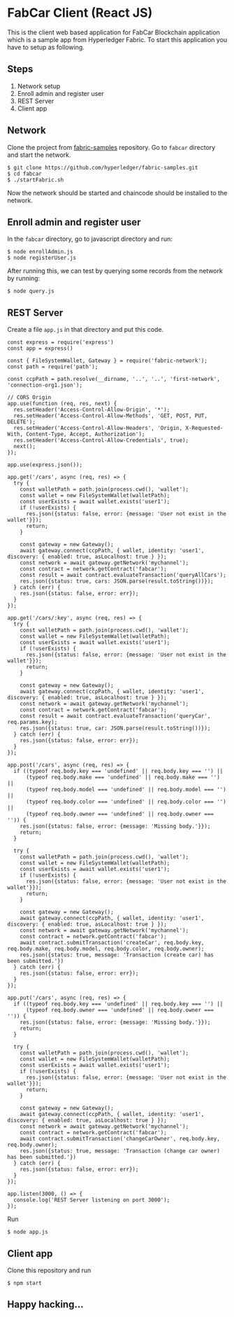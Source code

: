 # FabCar Client (React JS)

This is the client web based application for FabCar Blockchain application which is a sample app from Hyperledger Fabric. To start this application you have to setup as following. 

## Steps

1. Network setup
2. Enroll admin and register user
3. REST Server
4. Client app

## Network

Clone the project from [fabric-samples](https://github.com/hyperledger/fabric-samples) repository. Go to `fabcar` directory and start the network.

```
$ git clone https://github.com/hyperledger/fabric-samples.git
$ cd fabcar
$ ./startFabric.sh
```

Now the network should be started and chaincode should be installed to the network.

## Enroll admin and register user

In the `fabcar` directory, go to javascript directory and run:

```
$ node enrollAdmin.js
$ node registerUser.js
```

After running this, we can test by querying some records from the network by running:

```
$ node query.js
```

## REST Server

Create a file `app.js` in that directory and put this code.

```
const express = require('express')
const app = express()

const { FileSystemWallet, Gateway } = require('fabric-network');
const path = require('path');

const ccpPath = path.resolve(__dirname, '..', '..', 'first-network', 'connection-org1.json');

// CORS Origin
app.use(function (req, res, next) {
  res.setHeader('Access-Control-Allow-Origin', '*');
  res.setHeader('Access-Control-Allow-Methods', 'GET, POST, PUT, DELETE');
  res.setHeader('Access-Control-Allow-Headers', 'Origin, X-Requested-With, Content-Type, Accept, Authorization');
  res.setHeader('Access-Control-Allow-Credentials', true);
  next();
});

app.use(express.json());

app.get('/cars', async (req, res) => {
  try {
    const walletPath = path.join(process.cwd(), 'wallet');
    const wallet = new FileSystemWallet(walletPath);
    const userExists = await wallet.exists('user1');
    if (!userExists) {
      res.json({status: false, error: {message: 'User not exist in the wallet'}});
      return;
    }

    const gateway = new Gateway();
    await gateway.connect(ccpPath, { wallet, identity: 'user1', discovery: { enabled: true, asLocalhost: true } });
    const network = await gateway.getNetwork('mychannel');
    const contract = network.getContract('fabcar');
    const result = await contract.evaluateTransaction('queryAllCars');
    res.json({status: true, cars: JSON.parse(result.toString())});
  } catch (err) {
    res.json({status: false, error: err});
  }
});

app.get('/cars/:key', async (req, res) => {
  try {
    const walletPath = path.join(process.cwd(), 'wallet');
    const wallet = new FileSystemWallet(walletPath);
    const userExists = await wallet.exists('user1');
    if (!userExists) {
      res.json({status: false, error: {message: 'User not exist in the wallet'}});
      return;
    }

    const gateway = new Gateway();
    await gateway.connect(ccpPath, { wallet, identity: 'user1', discovery: { enabled: true, asLocalhost: true } });
    const network = await gateway.getNetwork('mychannel');
    const contract = network.getContract('fabcar');
    const result = await contract.evaluateTransaction('queryCar', req.params.key);
    res.json({status: true, car: JSON.parse(result.toString())});
  } catch (err) {
    res.json({status: false, error: err});
  }
});

app.post('/cars', async (req, res) => {
  if ((typeof req.body.key === 'undefined' || req.body.key === '') ||
      (typeof req.body.make === 'undefined' || req.body.make === '') ||
      (typeof req.body.model === 'undefined' || req.body.model === '') ||
      (typeof req.body.color === 'undefined' || req.body.color === '') ||
      (typeof req.body.owner === 'undefined' || req.body.owner === '')) {
    res.json({status: false, error: {message: 'Missing body.'}});
    return;
  }

  try {
    const walletPath = path.join(process.cwd(), 'wallet');
    const wallet = new FileSystemWallet(walletPath);
    const userExists = await wallet.exists('user1');
    if (!userExists) {
      res.json({status: false, error: {message: 'User not exist in the wallet'}});
      return;
    }

    const gateway = new Gateway();
    await gateway.connect(ccpPath, { wallet, identity: 'user1', discovery: { enabled: true, asLocalhost: true } });
    const network = await gateway.getNetwork('mychannel');
    const contract = network.getContract('fabcar');
    await contract.submitTransaction('createCar', req.body.key, req.body.make, req.body.model, req.body.color, req.body.owner);
    res.json({status: true, message: 'Transaction (create car) has been submitted.'})
  } catch (err) {
    res.json({status: false, error: err});
  }
});

app.put('/cars', async (req, res) => {
  if ((typeof req.body.key === 'undefined' || req.body.key === '') ||
      (typeof req.body.owner === 'undefined' || req.body.owner === '')) {
    res.json({status: false, error: {message: 'Missing body.'}});
    return;
  }

  try {
    const walletPath = path.join(process.cwd(), 'wallet');
    const wallet = new FileSystemWallet(walletPath);
    const userExists = await wallet.exists('user1');
    if (!userExists) {
      res.json({status: false, error: {message: 'User not exist in the wallet'}});
      return;
    }

    const gateway = new Gateway();
    await gateway.connect(ccpPath, { wallet, identity: 'user1', discovery: { enabled: true, asLocalhost: true } });
    const network = await gateway.getNetwork('mychannel');
    const contract = network.getContract('fabcar');
    await contract.submitTransaction('changeCarOwner', req.body.key, req.body.owner);
    res.json({status: true, message: 'Transaction (change car owner) has been submitted.'})
  } catch (err) {
    res.json({status: false, error: err});
  }
});

app.listen(3000, () => {
  console.log('REST Server listening on port 3000');
});
```

Run

```
$ node app.js
```

## Client app

Clone this repository and run

```
$ npm start
```

## Happy hacking...